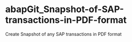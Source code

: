 # abapGit_Snapshot-of-SAP-transactions-in-PDF-format
Create Snapshot of any SAP transactions in PDF format
